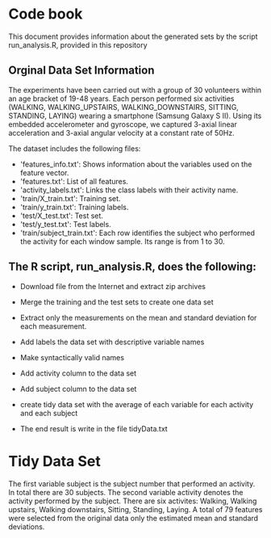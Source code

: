 
# Code book

This document provides information about the generated sets by the script run_analysis.R, provided in this repository

## Orginal Data Set Information

The experiments have been carried out with a group of 30 volunteers within an age bracket of 19-48 years. Each person performed six activities (WALKING, WALKING_UPSTAIRS, WALKING_DOWNSTAIRS, SITTING, STANDING, LAYING) wearing a smartphone (Samsung Galaxy S II). Using its embedded accelerometer and gyroscope, we captured 3-axial linear acceleration and 3-axial angular velocity at a constant rate of 50Hz.

The dataset includes the following files:
- 'features_info.txt': Shows information about the variables used on the feature vector.
- 'features.txt': List of all features.
- 'activity_labels.txt': Links the class labels with their activity name.
- 'train/X_train.txt': Training set.
- 'train/y_train.txt': Training labels.
- 'test/X_test.txt': Test set.
- 'test/y_test.txt': Test labels.
- 'train/subject_train.txt': Each row identifies the subject who performed the activity for each window sample. Its range is from 1 to 30. 


## The R script, run_analysis.R, does the following:

- Download file from the Internet and extract zip archives

- Merge the training and the test sets to create one data set

- Extract only the measurements on the mean and standard deviation for each measurement. 

- Add labels the data set with descriptive variable names

- Make syntactically valid names

- Add activity column to the data set

- Add subject column to the data set

- create tidy data set with the average of each variable for each activity and each subject

- The end result is write in the file tidyData.txt

# Tidy Data Set

The first variable subject is the subject number that performed an activity. In total there are 30 subjects. The second variable activity denotes the activity performed by the subject. There are six activites: Walking, Walking upstairs, Walking downstairs, Sitting, Standing, Laying. A total of 79 features were selected from the original data only the estimated mean and standard deviations. 
